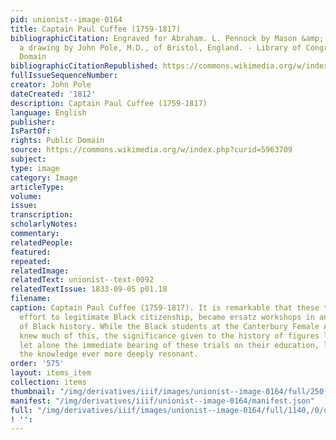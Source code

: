 ```yaml
---
pid: unionist--image-0164
title: Captain Paul Cuffee (1759-1817)
bibliographicCitation: Engraved for Abraham. L. Pennock by Mason &amp; Maas., from
  a drawing by John Pole, M.D., of Bristol, England. - Library of Congress, Public
  Domain
bibliographicCitationRepublished: https://commons.wikimedia.org/w/index.php?curid=5963709
fullIssueSequenceNumber: 
creator: John Pole
dateCreated: '1812'
description: Captain Paul Cuffee (1759-1817)
language: English
publisher: 
IsPartOf: 
rights: Public Domain
source: https://commons.wikimedia.org/w/index.php?curid=5963709
subject: 
type: image
category: Image
articleType: 
volume: 
issue: 
transcription: 
scholarlyNotes: 
commentary: 
relatedPeople: 
featured: 
repeated: 
relatedImage: 
relatedText: unionist--text-0092
relatedTextIssue: 1833-09-05 p01.18
filename: 
caption: Captain Paul Cuffee (1759-1817). It is remarkable that these trials, in their
  effort to legitimate Black citizenship, became ersatz workshops in an emerging understanding
  of Black history. While the Black students at the Canterbury Female Academy likely
  knew much of this, the significance given to the history of figures like Paul Cuffee,
  let alone the immediate bearing of these trials on their education, likely made
  the knowledge ever more deeply resonant.
order: '575'
layout: items_item
collection: items
thumbnail: "/img/derivatives/iiif/images/unionist--image-0164/full/250,/0/default.jpg"
manifest: "/img/derivatives/iiif/unionist--image-0164/manifest.json"
full: "/img/derivatives/iiif/images/unionist--image-0164/full/1140,/0/default.jpg"
! '': 
---
```

